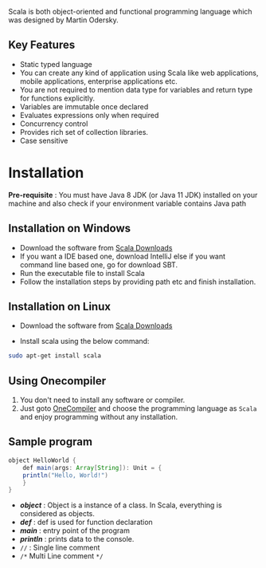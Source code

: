 Scala is both object-oriented and functional programming language which was designed by Martin Odersky.

## Key Features

* Static typed language
* You can create any kind of application using Scala like web applications, mobile applications, enterprise applications etc.
* You are not required to mention data type for variables and return type for functions explicitly.
* Variables are immutable once declared
* Evaluates expressions only when required
* Concurrency control
* Provides rich set of collection libraries.
* Case sensitive

# Installation

**Pre-requisite** : You must have Java 8 JDK (or Java 11 JDK) installed on your machine and also check if your environment variable contains Java path

## Installation on Windows

* Download the software from [Scala Downloads](https://www.scala-lang.org/download/)
* If you want a IDE based one, download IntelliJ else if you want command line based one, go for download SBT.
* Run the executable file to install Scala
* Follow the installation steps by providing path etc and finish installation.

## Installation on Linux

* Download the software from [Scala Downloads](https://www.scala-lang.org/download/)

* Install scala using the below command:

```sh
sudo apt-get install scala
```

## Using Onecompiler

1. You don't need to install any software or compiler.
2. Just goto [OneCompiler](https://onecompiler.com/scala) and choose the programming language as `Scala` and enjoy programming without any installation.

## Sample program

```java
object HelloWorld {
	def main(args: Array[String]): Unit = {
	println("Hello, World!")
	}
}
```
* ***object*** :  Object is a instance of a class. In Scala, everything is considered as objects.
* ***def*** : def is used for function declaration
* ***main*** : entry point of the program
* ***println*** : prints data to the console.
* `//` : Single line comment
* `/*` Multi
    Line
    comment `*/`

